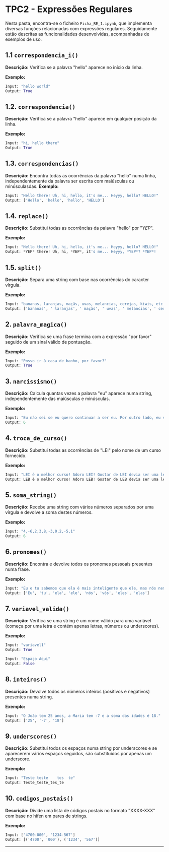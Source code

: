 # TPC2 - Expressões Regulares

Nesta pasta, encontra-se o ficheiro `Ficha_RE_1.ipynb`, que implementa diversas funções relacionadas com expressões regulares. Seguidamente estão descritas as funcionalidades desenvolvidas, acompanhadas de exemplos de uso.

## 1.1 `correspondencia_i()`

**Descrição:** 
Verifica se a palavra "hello" aparece no início da linha.

**Exemplo:**
```python
Input: "hello world"
Output: True
```

## 1.2. `correspondencia()`

**Descrição:** 
Verifica se a palavra "hello" aparece em qualquer posição da linha.

**Exemplo:**
```python
Input: "hi, hello there"
Output: True
```

## 1.3. `correspondencias()`

**Descrição:** 
Encontra todas as ocorrências da palavra "hello" numa linha, independentemente  da palavra ser escrita com maiúsculas ou minúsculasdas.
**Exemplo:**
```python
Input: "Hello there! Uh, hi, hello, it's me... Heyyy, hello? HELLO!"
Output: ['Hello', 'hello', 'hello', 'HELLO']
```

## 1.4. `replace()`

**Descrição:** 
Substitui todas as ocorrências da palavra "hello" por "*YEP*".

**Exemplo:**
```python
Input: "Hello there! Uh, hi, hello, it's me... Heyyy, hello? HELLO!"
Output: *YEP* there! Uh, hi, *YEP*, it's me... Heyyy, *YEP*? *YEP*!
```

## 1.5. `split()`

**Descrição:** 
Separa uma string com base nas ocorrências do caracter vírgula.

**Exemplo:**
```python
Input: "bananas, laranjas, maçãs, uvas, melancias, cerejas, kiwis, etc."
Output: ['bananas', ' laranjas', ' maçãs', ' uvas', ' melancias', ' cerejas', ' kiwis', ' etc.']
```

## 2. `palavra_magica()`

**Descrição:** 
Verifica se uma frase termina com a expressão "por favor" seguido de um sinal válido de pontuação.

**Exemplo:**
```python
Input: "Posso ir à casa de banho, por favor?"
Output: True
```

## 3. `narcissismo()`

**Descrição:** 
Calcula quantas vezes a palavra "eu" aparece numa string, independentemente das maiúsculas e minúsculas.

**Exemplo:**
```python
Input: "Eu não sei se eu quero continuar a ser eu. Por outro lado, eu ser eu é uma parte importante de quem EU sou."
Output: 6
```

## 4. `troca_de_curso()`

**Descrição:** 
Substitui todas as ocorrências de "LEI" pelo nome de um curso fornecido.

**Exemplo:**
```python
Input: "LEI é o melhor curso! Adoro LEI! Gostar de LEI devia ser uma lei.","LEB"
Output: LEB é o melhor curso! Adoro LEB! Gostar de LEB devia ser uma lei.
```

## 5. `soma_string()`

**Descrição:** 
Recebe uma string com vários números separados por uma vírgula e devolve a soma destes números.

**Exemplo:**
```python
Input: "4,-6,2,3,8,-3,0,2,-5,1"
Output: 6
```

## 6. `pronomes()`

**Descrição:** 
Encontra e devolve todos os pronomes pessoais presentes numa frase.

**Exemplo:**
```python
Input: "Eu e tu sabemos que ela é mais inteligente que ele, mas nós nem sabemos sobre vós, e eles e elas estão confusos."
Output: ['Eu', 'tu', 'ela', 'ele', 'nós', 'vós', 'eles', 'elas']
```

## 7. `variavel_valida()`

**Descrição:** 
Verifica se uma string é um nome válido para uma variável (começa por uma letra e contém apenas letras, números ou underscores).

**Exemplo:**
```python
Input: "variavel1"
Output: True

Input: "Espaço Aqui"
Output: False
```

## 8. `inteiros()`

**Descrição:** 
Devolve todos os números inteiros (positivos e negativos) presentes numa string.

**Exemplo:**
```python
Input: "O João tem 25 anos, a Maria tem -7 e a soma das idades é 18."
Output: ['25', '-7', '18']
```

## 9. `underscores()`

**Descrição:** 
Substitui todos os espaços numa string por underscores e se aparecerem vários espaços seguidos, são substituídos por apenas um underscore.

**Exemplo:**
```python
Input: "Teste teste    tes  te"
Output: Teste_teste_tes_te
```

## 10. `codigos_postais()`

**Descrição:** 
Divide uma lista de códigos postais no formato "XXXX-XXX" com base no hífen em pares de strings.

**Exemplo:**
```python
Input: ['4700-000', '1234-567']
Output: [('4700', '000'), ('1234', '567')]
```

---

